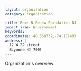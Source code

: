 ```yaml
---
layout: organization
category: organization

title: Rock N Renew Foundation NJ
impact_area: Environment
keywords: 
coordinates: 40.668732,-74.117493
address: |
  12 W 22 street
  Bayonne NJ 7002
---
```

Organization's overview
